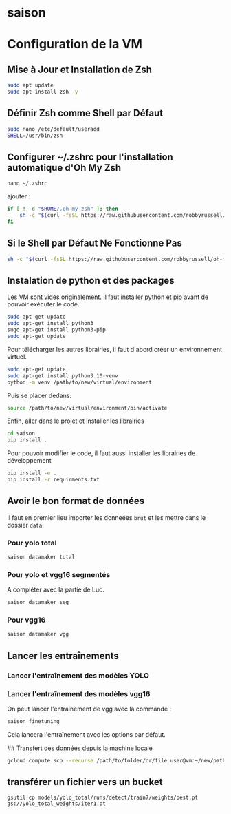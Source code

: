 # saison





# Configuration de la VM

## Mise à Jour et Installation de Zsh
```bash
sudo apt update
sudo apt install zsh -y
``` 

## Définir Zsh comme Shell par Défaut

```bash
sudo nano /etc/default/useradd
SHELL=/usr/bin/zsh
``` 

## Configurer ~/.zshrc pour l'installation automatique d'Oh My Zsh
`nano ~/.zshrc`

ajouter : 
```bash
if [ ! -d "$HOME/.oh-my-zsh" ]; then
    sh -c "$(curl -fsSL https://raw.githubusercontent.com/robbyrussell/oh-my-zsh/master/tools/install.sh)"
fi
```

## Si le Shell par Défaut Ne Fonctionne Pas
```bash
sh -c "$(curl -fsSL https://raw.githubusercontent.com/robbyrussell/oh-my-zsh/master/tools/install.sh)"
```


## Instalation de python et des packages
Les VM sont vides originalement. Il faut installer python et pip avant de pouvoir exécuter le code.
```bash
sudo apt-get update
sudo apt-get install python3
sugo apt-get install python3-pip
sudo apt-get update
```

Pour télécharger les autres librairies, il faut d'abord créer un environnement virtuel.
```bash
sudo apt-get update
sudo apt-get install python3.10-venv
python -m venv /path/to/new/virtual/environment
```
Puis se placer dedans:
```bash
source /path/to/new/virtual/environment/bin/activate
```

Enfin, aller dans le projet et installer les librairies
```bash
cd saison
pip install .
```

Pour pouvoir modifier le code, il faut aussi installer les librairies de développement
```bash
pip install -e .
pip install -r requirments.txt
```
## Avoir le bon format de données
Il faut en premier lieu importer les donneées `brut` et les mettre dans le dossier `data`. 
### Pour yolo total
```bash
saison datamaker total
```
### Pour yolo et vgg16 segmentés
A compléter avec la partie de Luc.
```bash
saison datamaker seg
```
### Pour vgg16
```bash
saison datamaker vgg
```
## Lancer les entraînements
### Lancer l'entraînement des modèles YOLO
### Lancer l'entraînement des modèles vgg16
On peut lancer l'entraînement de vgg avec la commande :
```bash
saison finetuning
```
Cela lancera l'entraînement avec les options par défaut.


## Transfert des données depuis la machine locale 

```bash
gcloud compute scp --recurse /path/to/folder/or/file user@vm:~/new/path/to/folder/or/file
```

## transférer un fichier vers un bucket 
`gsutil cp models/yolo_total/runs/detect/train7/weights/best.pt gs://yolo_total_weights/iter1.pt`


